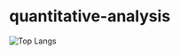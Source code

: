 # quantitative-analysis
![Top Langs](https://github-readme-stats.vercel.app/api/top-langs/?username=muriatic&hide=javascript,css,scss,html&theme=tokyonight)
